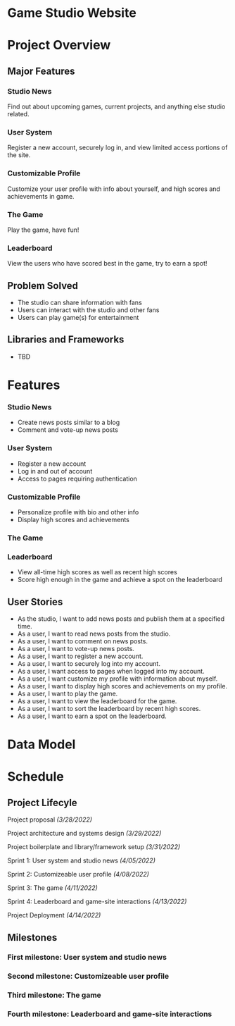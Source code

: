 # Game Studio Website

# Project Overview

## Major Features

### Studio News
Find out about upcoming games, current projects, and anything else studio related.

### User System
Register a new account, securely log in, and view limited access portions of the site.

### Customizable Profile
Customize your user profile with info about yourself, and high scores and achievements in game.

### The Game
Play the game, have fun!

### Leaderboard
View the users who have scored best in the game, try to earn a spot!

## Problem Solved
- The studio can share information with fans
- Users can interact with the studio and other fans
- Users can play game(s) for entertainment

## Libraries and Frameworks
- TBD

# Features
### Studio News
- Create news posts similar to a blog
- Comment and vote-up news posts

### User System
- Register a new account
- Log in and out of account
- Access to pages requiring authentication

### Customizable Profile
- Personalize profile with bio and other info
- Display high scores and achievements

### The Game

### Leaderboard
- View all-time high scores as well as recent high scores
- Score high enough in the game and achieve a spot on the leaderboard

## User Stories
- As the studio, I want to add news posts and publish them at a specified time.
- As a user, I want to read news posts from the studio.
- As a user, I want to comment on news posts.
- As a user, I want to vote-up news posts.
- As a user, I want to register a new account.
- As a user, I want to securely log into my account.
- As a user, I want access to pages when logged into my account.
- As a user, I want customize my profile with information about myself.
- As a user, I want to display high scores and achievements on my profile.
- As a user, I want to play the game.
- As a user, I want to view the leaderboard for the game.
- As a user, I want to sort the leaderboard by recent high scores.
- As a user, I want to earn a spot on the leaderboard.

# Data Model

# Schedule

## Project Lifecyle
Project proposal
*(3/28/2022)*

Project architecture and systems design
*(3/29/2022)*

Project boilerplate and library/framework setup
*(3/31/2022)*

Sprint 1: User system and studio news
*(4/05/2022)*

Sprint 2: Customizeable user profile
*(4/08/2022)*

Sprint 3: The game
*(4/11/2022)*

Sprint 4: Leaderboard and game-site interactions
*(4/13/2022)*

Project Deployment
*(4/14/2022)*

## Milestones

### First milestone: User system and studio news

### Second milestone: Customizeable user profile

### Third milestone: The game

### Fourth milestone: Leaderboard and game-site interactions
